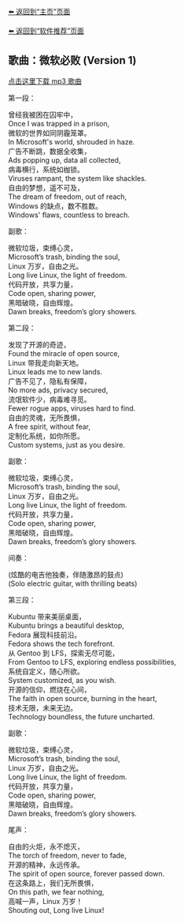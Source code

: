 [⬅️ 返回到“主页”页面](./)

[⬅️ 返回到“软件推荐”页面](./software)

## 歌曲：微软必败 (Version 1)

[点击这里下载 mp3 歌曲](https://mirror.ghproxy.com/https://raw.githubusercontent.com/felixng1988/felixng1988.github.io/songs/%E5%BE%AE%E8%BD%AF%E5%BF%85%E8%B4%A5%20(Version%201).mp3)

第一段：

曾经我被困在囚牢中，  
Once I was trapped in a prison,  
微软的世界如同阴霾笼罩。  
In Microsoft's world, shrouded in haze.  
广告不断跳，数据全收集，  
Ads popping up, data all collected,  
病毒横行，系统如枷锁。  
Viruses rampant, the system like shackles.  
自由的梦想，遥不可及，  
The dream of freedom, out of reach,  
Windows 的缺点，数不胜数。  
Windows' flaws, countless to breach.


副歌：

微软垃圾，束缚心灵，  
Microsoft’s trash, binding the soul,  
Linux 万岁，自由之光。  
Long live Linux, the light of freedom.  
代码开放，共享力量，  
Code open, sharing power,  
黑暗破晓，自由辉煌。  
Dawn breaks, freedom’s glory showers.


第二段：

发现了开源的奇迹，  
Found the miracle of open source,  
Linux 带我走向新天地。  
Linux leads me to new lands.  
广告不见了，隐私有保障，  
No more ads, privacy secured,  
流氓软件少，病毒难寻觅。  
Fewer rogue apps, viruses hard to find.  
自由的灵魂，无所畏惧，  
A free spirit, without fear,  
定制化系统，如你所愿。  
Custom systems, just as you desire.


副歌：

微软垃圾，束缚心灵，  
Microsoft’s trash, binding the soul,  
Linux 万岁，自由之光。  
Long live Linux, the light of freedom.  
代码开放，共享力量，  
Code open, sharing power,  
黑暗破晓，自由辉煌。  
Dawn breaks, freedom’s glory showers.


间奏：

(炫酷的电吉他独奏，伴随激昂的鼓点)  
(Solo electric guitar, with thrilling beats) 


第三段：

Kubuntu 带来美丽桌面，  
Kubuntu brings a beautiful desktop,  
Fedora 展现科技前沿。  
Fedora shows the tech forefront.  
从 Gentoo 到 LFS，探索无尽可能，  
From Gentoo to LFS, exploring endless possibilities,  
系统自定义，随心所欲。  
System customized, as you wish.  
开源的信仰，燃烧在心间，  
The faith in open source, burning in the heart,  
技术无限，未来无边。  
Technology boundless, the future uncharted.


副歌：

微软垃圾，束缚心灵，  
Microsoft’s trash, binding the soul,  
Linux 万岁，自由之光。  
Long live Linux, the light of freedom.  
代码开放，共享力量，  
Code open, sharing power,  
黑暗破晓，自由辉煌。  
Dawn breaks, freedom’s glory showers.


尾声：

自由的火炬，永不熄灭，  
The torch of freedom, never to fade,  
开源的精神，永远传承。  
The spirit of open source, forever passed down.  
在这条路上，我们无所畏惧，  
On this path, we fear nothing,  
高喊一声，Linux 万岁！  
Shouting out, Long live Linux!